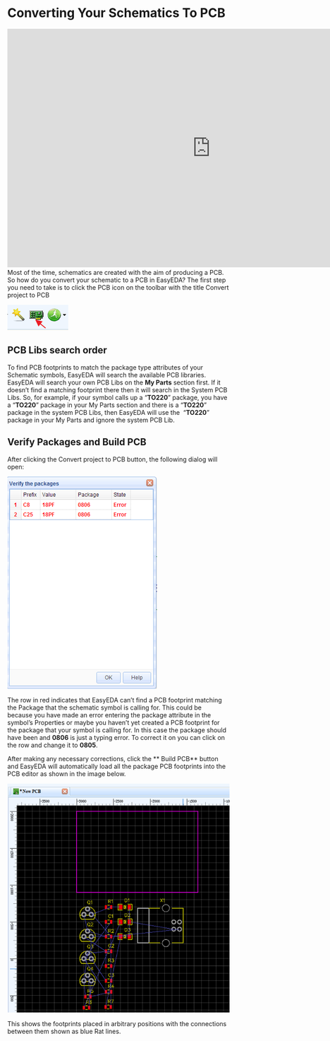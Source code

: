 # Converting Your Schematics To PCB

<iframe width="920" height="540" src="http://www.youtube.com/embed/JOiT7KA5wRw" frameborder="0" allowfullscreen></iframe>
Most of the time, schematics are created with the aim of producing a PCB. So how do you convert your schematic to a PCB in EasyEDA? The first step you need to take is to click the PCB icon on the toolbar with the title Convert project to PCB

![](images/image132.png)

## PCB Libs search order 

To find PCB footprints to match the package type attributes of your Schematic symbols, EasyEDA will search the available PCB libraries. EasyEDA will search your own PCB Libs on the **My Parts** section first. If it doesn’t find a matching footprint there then it will search in the System PCB Libs. So, for example, if your symbol calls up a “**TO220**” package, you have a “**TO220**” package in your My Parts section and there is a “**TO220**” package in the system PCB Libs, then EasyEDA will use the  “**TO220**” package in your My Parts and ignore the system PCB Lib.

##   Verify Packages and Build PCB 

After clicking the Convert project to PCB button, the following dialog will open:

![](images/image155.png)

The row in red indicates that EasyEDA can’t find a PCB footprint matching the Package that the schematic symbol is calling for. This could be because you have made an error entering the package attribute in the symbol’s Properties or maybe you haven’t yet created a PCB footprint for the package that your symbol is calling for. In this case the package should have been and **0806** is just a typing error. To correct it on you can click on the row and change it to **0805**.

After making any necessary corrections, click the ** Build PCB** button and EasyEDA will automatically load all the package PCB footprints into the PCB editor as shown in the image below.

![](images/image125.png)

This shows the footprints placed in arbitrary positions with the connections between them shown as blue Rat lines.
 